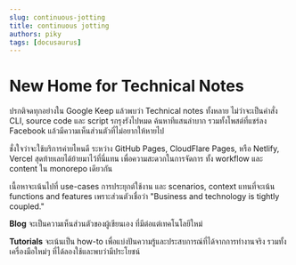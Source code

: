 ```yaml
---
slug: continuous-jotting
title: continuous jotting
authors: piky
tags: [docusaurus]
---
```

# New Home for Technical Notes
ปรกติจดทุกอย่างใน Google Keep แล้วพบว่า Technical notes ทั้งหลาย ไม่ว่าจะเป็นคำสั่ง CLI, source code และ script รกรุงรังไปหมด ค้นหาทีแสนลำบาก รวมทั้งโพสต์ที่แชร์ลง Facebook แล้วมีความเห็นส่วนตัวที่ไม่อยากให้หายไป

ชั่งใจว่าจะใช้บริการค่ายไหนดี ระหว่าง GitHub Pages, CloudFlare Pages, หรือ Netlify, Vercel สุดท้ายเลยได้ย้ายมาไว้ที่นี่แทน เพื่อความสะดวกในการจัดการ ทั้ง workflow และ content ใน monorepo เดียวกัน

เนื้อหาจะเน้นไปที่ use-cases การประยุกต์ใช้งาน และ scenarios, context แทนที่จะเน้น functions and features เพราะส่วนตัวเชื่อว่า "Business and technology is tightly coupled."

**Blog** จะเป็นความเห็นส่วนตัวของผู้เขียนเอง ที่มีต่อแต่เทคโนโลยีใหม่

**Tutorials** จะเน้นเป็น how-to เพื่อแบ่งปันความรู้และประสบการณ์ที่ได้จากการทำงานจริง รวมทั้งเครื่องมือใหม่ๆ ที่ได้ลองใช้และพบว่ามีประโยชน์